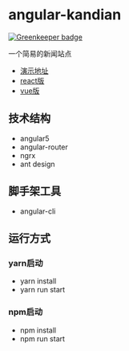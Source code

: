 # angular-kandian 

[![Greenkeeper badge](https://badges.greenkeeper.io/yhlben/angular-kandian.svg)](https://greenkeeper.io/)

一个简易的新闻站点

* [演示地址](http://yinhengli.com)
* [react版](https://github.com/yhlben/react-kandian)
* [vue版](https://github.com/yhlben/vue-kandian)

## 技术结构

- angular5
- angular-router
- ngrx
- ant design

## 脚手架工具

- angular-cli

## 运行方式

### yarn启动

- yarn install
- yarn run start  

### npm启动

- npm install
- npm run start
  
